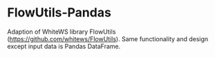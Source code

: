 # FlowUtils-Pandas

Adaption of WhiteWS library FlowUtils (https://github.com/whitews/FlowUtils). Same functionality and design except input data is Pandas DataFrame.
